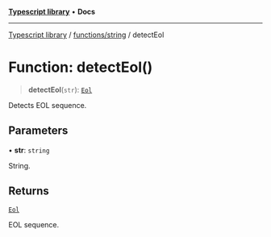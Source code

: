 [**Typescript library**](../../../index.md) • **Docs**

***

[Typescript library](../../../modules.md) / [functions/string](../index.md) / detectEol

# Function: detectEol()

> **detectEol**(`str`): [`Eol`](../enumerations/Eol.md)

Detects EOL sequence.

## Parameters

• **str**: `string`

String.

## Returns

[`Eol`](../enumerations/Eol.md)

EOL sequence.
